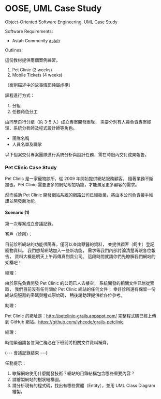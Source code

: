 OOSE, UML Case Study
====================

Object-Oriented Software Engineering, UML Case Study

Software Requirements:

* Astah Community [astah]

Outlines:

這份教材提供兩個案例練習。

1. Pet Clinic (2 weeks)
2. Mobile Tickets (4 weeks)

（案例描述中的故事情節純屬虛構）

課程進行方式：

1. 分組
2. 任務角色分工

由同學自行分組（約 3-5 人）成立專案開發團隊，
需要分別有人員負責專案經理、系統分析師及程式設計師等角色。

* 團隊名稱
* 人員名單及職掌

以下個案交付專案團隊進行系統分析與設計任務，需在時限內交付成果報告。

### Pet Clinic Case Study ###

Pet Clinic 是一家寵物診所，從 2009 年開始提供網站服務顧客。
隨著業務不斷擴張，Pet Clinic 需要更多的網站附加功能，才能滿足更多顧客的需求。

然而協助 Pet Clinic 開發網站系統的網路公司已經歇業，將由本公司負責接手維護並開發新功能。

#### Scenario (1) ####

第一次專案成立會議記錄。

客戶（診所）：

目前診所網站的功能很陽春，僅可以查詢獸醫的資料，
並提供顧客（飼主）登記寵物資料。
我們想幫網站加入一些新功能，
需求等我們內部討論清楚再跟各位報告，
資料大概是明天上午再傳真到貴公司。
這段時間就請你們先瞭解我們網站的架構吧！

經理：

由於原先負責開發 Pet Clinic 的公司已人去樓空，
系統開發的相關文件已無從索取，
我們目前沒有任何關於 Pet Clinic 網站的任何文件；
幸好診所還有保留一份網站伺服器的密碼與程式原始碼，
稍後請助理提供給各位參考。

助理：

Pet Clinic 的網址是：http://petclinic-grails.appspot.com/
完整程式碼已經上傳到 GitHub 網站。https://github.com/lyhcode/grails-petclinic

經理：

時間緊迫請各位同仁務必在下班前將相關文件資料補齊。

(--- 會議記錄結束 ---)

任務提示：

1. 瞭解網站使用什麼開發技術？網站的目錄結構包含哪些重要內容？
2. 請繪製網站的樹狀結構圖。
3. 請分析現有的程式碼，找出有哪些實體（Entity），並用 UML Class Diagram 繪製。








[astah]: http://astah.net/ "Astah"
